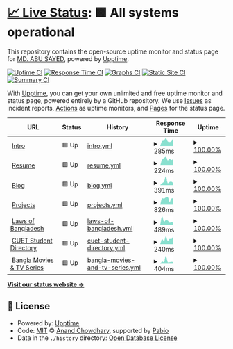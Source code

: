 # [📈 Live Status](https://status.sayed.app): <!--live status--> **🟩 All systems operational**

This repository contains the open-source uptime monitor and status page for [MD. ABU SAYED](https://sayed.page), powered by [Upptime](https://github.com/upptime/upptime).

[![Uptime CI](https://github.com/abusayed0206/status/workflows/Uptime%20CI/badge.svg)](https://github.com/abusayed0206/status/actions?query=workflow%3A%22Uptime+CI%22)
[![Response Time CI](https://github.com/abusayed0206/status/workflows/Response%20Time%20CI/badge.svg)](https://github.com/abusayed0206/status/actions?query=workflow%3A%22Response+Time+CI%22)
[![Graphs CI](https://github.com/abusayed0206/status/workflows/Graphs%20CI/badge.svg)](https://github.com/abusayed0206/status/actions?query=workflow%3A%22Graphs+CI%22)
[![Static Site CI](https://github.com/abusayed0206/status/workflows/Static%20Site%20CI/badge.svg)](https://github.com/abusayed0206/status/actions?query=workflow%3A%22Static+Site+CI%22)
[![Summary CI](https://github.com/abusayed0206/status/workflows/Summary%20CI/badge.svg)](https://github.com/abusayed0206/status/actions?query=workflow%3A%22Summary+CI%22)

With [Upptime](https://upptime.js.org), you can get your own unlimited and free uptime monitor and status page, powered entirely by a GitHub repository. We use [Issues](https://github.com/abusayed0206/status/issues) as incident reports, [Actions](https://github.com/abusayed0206/status/actions) as uptime monitors, and [Pages](https://status.sayed.app) for the status page.

<!--start: status pages-->
<!-- This summary is generated by Upptime (https://github.com/upptime/upptime) -->
<!-- Do not edit this manually, your changes will be overwritten -->
<!-- prettier-ignore -->
| URL | Status | History | Response Time | Uptime |
| --- | ------ | ------- | ------------- | ------ |
| <img alt="" src="https://icons.duckduckgo.com/ip3/sayed.page.ico" height="13"> [Intro](https://sayed.page) | 🟩 Up | [intro.yml](https://github.com/abusayed0206/status/commits/HEAD/history/intro.yml) | <details><summary><img alt="Response time graph" src="./graphs/intro/response-time-week.png" height="20"> 285ms</summary><br><a href="https://status.sayed.app/history/intro"><img alt="Response time 242" src="https://img.shields.io/endpoint?url=https%3A%2F%2Fraw.githubusercontent.com%2Fabusayed0206%2Fstatus%2FHEAD%2Fapi%2Fintro%2Fresponse-time.json"></a><br><a href="https://status.sayed.app/history/intro"><img alt="24-hour response time 401" src="https://img.shields.io/endpoint?url=https%3A%2F%2Fraw.githubusercontent.com%2Fabusayed0206%2Fstatus%2FHEAD%2Fapi%2Fintro%2Fresponse-time-day.json"></a><br><a href="https://status.sayed.app/history/intro"><img alt="7-day response time 285" src="https://img.shields.io/endpoint?url=https%3A%2F%2Fraw.githubusercontent.com%2Fabusayed0206%2Fstatus%2FHEAD%2Fapi%2Fintro%2Fresponse-time-week.json"></a><br><a href="https://status.sayed.app/history/intro"><img alt="30-day response time 242" src="https://img.shields.io/endpoint?url=https%3A%2F%2Fraw.githubusercontent.com%2Fabusayed0206%2Fstatus%2FHEAD%2Fapi%2Fintro%2Fresponse-time-month.json"></a><br><a href="https://status.sayed.app/history/intro"><img alt="1-year response time 242" src="https://img.shields.io/endpoint?url=https%3A%2F%2Fraw.githubusercontent.com%2Fabusayed0206%2Fstatus%2FHEAD%2Fapi%2Fintro%2Fresponse-time-year.json"></a></details> | <details><summary><a href="https://status.sayed.app/history/intro">100.00%</a></summary><a href="https://status.sayed.app/history/intro"><img alt="All-time uptime 100.00%" src="https://img.shields.io/endpoint?url=https%3A%2F%2Fraw.githubusercontent.com%2Fabusayed0206%2Fstatus%2FHEAD%2Fapi%2Fintro%2Fuptime.json"></a><br><a href="https://status.sayed.app/history/intro"><img alt="24-hour uptime 100.00%" src="https://img.shields.io/endpoint?url=https%3A%2F%2Fraw.githubusercontent.com%2Fabusayed0206%2Fstatus%2FHEAD%2Fapi%2Fintro%2Fuptime-day.json"></a><br><a href="https://status.sayed.app/history/intro"><img alt="7-day uptime 100.00%" src="https://img.shields.io/endpoint?url=https%3A%2F%2Fraw.githubusercontent.com%2Fabusayed0206%2Fstatus%2FHEAD%2Fapi%2Fintro%2Fuptime-week.json"></a><br><a href="https://status.sayed.app/history/intro"><img alt="30-day uptime 100.00%" src="https://img.shields.io/endpoint?url=https%3A%2F%2Fraw.githubusercontent.com%2Fabusayed0206%2Fstatus%2FHEAD%2Fapi%2Fintro%2Fuptime-month.json"></a><br><a href="https://status.sayed.app/history/intro"><img alt="1-year uptime 100.00%" src="https://img.shields.io/endpoint?url=https%3A%2F%2Fraw.githubusercontent.com%2Fabusayed0206%2Fstatus%2FHEAD%2Fapi%2Fintro%2Fuptime-year.json"></a></details>
| <img alt="" src="https://icons.duckduckgo.com/ip3/abusayed.dev.ico" height="13"> [Resume](https://abusayed.dev) | 🟩 Up | [resume.yml](https://github.com/abusayed0206/status/commits/HEAD/history/resume.yml) | <details><summary><img alt="Response time graph" src="./graphs/resume/response-time-week.png" height="20"> 224ms</summary><br><a href="https://status.sayed.app/history/resume"><img alt="Response time 197" src="https://img.shields.io/endpoint?url=https%3A%2F%2Fraw.githubusercontent.com%2Fabusayed0206%2Fstatus%2FHEAD%2Fapi%2Fresume%2Fresponse-time.json"></a><br><a href="https://status.sayed.app/history/resume"><img alt="24-hour response time 227" src="https://img.shields.io/endpoint?url=https%3A%2F%2Fraw.githubusercontent.com%2Fabusayed0206%2Fstatus%2FHEAD%2Fapi%2Fresume%2Fresponse-time-day.json"></a><br><a href="https://status.sayed.app/history/resume"><img alt="7-day response time 224" src="https://img.shields.io/endpoint?url=https%3A%2F%2Fraw.githubusercontent.com%2Fabusayed0206%2Fstatus%2FHEAD%2Fapi%2Fresume%2Fresponse-time-week.json"></a><br><a href="https://status.sayed.app/history/resume"><img alt="30-day response time 197" src="https://img.shields.io/endpoint?url=https%3A%2F%2Fraw.githubusercontent.com%2Fabusayed0206%2Fstatus%2FHEAD%2Fapi%2Fresume%2Fresponse-time-month.json"></a><br><a href="https://status.sayed.app/history/resume"><img alt="1-year response time 197" src="https://img.shields.io/endpoint?url=https%3A%2F%2Fraw.githubusercontent.com%2Fabusayed0206%2Fstatus%2FHEAD%2Fapi%2Fresume%2Fresponse-time-year.json"></a></details> | <details><summary><a href="https://status.sayed.app/history/resume">100.00%</a></summary><a href="https://status.sayed.app/history/resume"><img alt="All-time uptime 100.00%" src="https://img.shields.io/endpoint?url=https%3A%2F%2Fraw.githubusercontent.com%2Fabusayed0206%2Fstatus%2FHEAD%2Fapi%2Fresume%2Fuptime.json"></a><br><a href="https://status.sayed.app/history/resume"><img alt="24-hour uptime 100.00%" src="https://img.shields.io/endpoint?url=https%3A%2F%2Fraw.githubusercontent.com%2Fabusayed0206%2Fstatus%2FHEAD%2Fapi%2Fresume%2Fuptime-day.json"></a><br><a href="https://status.sayed.app/history/resume"><img alt="7-day uptime 100.00%" src="https://img.shields.io/endpoint?url=https%3A%2F%2Fraw.githubusercontent.com%2Fabusayed0206%2Fstatus%2FHEAD%2Fapi%2Fresume%2Fuptime-week.json"></a><br><a href="https://status.sayed.app/history/resume"><img alt="30-day uptime 100.00%" src="https://img.shields.io/endpoint?url=https%3A%2F%2Fraw.githubusercontent.com%2Fabusayed0206%2Fstatus%2FHEAD%2Fapi%2Fresume%2Fuptime-month.json"></a><br><a href="https://status.sayed.app/history/resume"><img alt="1-year uptime 100.00%" src="https://img.shields.io/endpoint?url=https%3A%2F%2Fraw.githubusercontent.com%2Fabusayed0206%2Fstatus%2FHEAD%2Fapi%2Fresume%2Fuptime-year.json"></a></details>
| <img alt="" src="https://icons.duckduckgo.com/ip3/blog.abusayed.dev.ico" height="13"> [Blog](https://blog.abusayed.dev/) | 🟩 Up | [blog.yml](https://github.com/abusayed0206/status/commits/HEAD/history/blog.yml) | <details><summary><img alt="Response time graph" src="./graphs/blog/response-time-week.png" height="20"> 391ms</summary><br><a href="https://status.sayed.app/history/blog"><img alt="Response time 310" src="https://img.shields.io/endpoint?url=https%3A%2F%2Fraw.githubusercontent.com%2Fabusayed0206%2Fstatus%2FHEAD%2Fapi%2Fblog%2Fresponse-time.json"></a><br><a href="https://status.sayed.app/history/blog"><img alt="24-hour response time 216" src="https://img.shields.io/endpoint?url=https%3A%2F%2Fraw.githubusercontent.com%2Fabusayed0206%2Fstatus%2FHEAD%2Fapi%2Fblog%2Fresponse-time-day.json"></a><br><a href="https://status.sayed.app/history/blog"><img alt="7-day response time 391" src="https://img.shields.io/endpoint?url=https%3A%2F%2Fraw.githubusercontent.com%2Fabusayed0206%2Fstatus%2FHEAD%2Fapi%2Fblog%2Fresponse-time-week.json"></a><br><a href="https://status.sayed.app/history/blog"><img alt="30-day response time 310" src="https://img.shields.io/endpoint?url=https%3A%2F%2Fraw.githubusercontent.com%2Fabusayed0206%2Fstatus%2FHEAD%2Fapi%2Fblog%2Fresponse-time-month.json"></a><br><a href="https://status.sayed.app/history/blog"><img alt="1-year response time 310" src="https://img.shields.io/endpoint?url=https%3A%2F%2Fraw.githubusercontent.com%2Fabusayed0206%2Fstatus%2FHEAD%2Fapi%2Fblog%2Fresponse-time-year.json"></a></details> | <details><summary><a href="https://status.sayed.app/history/blog">100.00%</a></summary><a href="https://status.sayed.app/history/blog"><img alt="All-time uptime 100.00%" src="https://img.shields.io/endpoint?url=https%3A%2F%2Fraw.githubusercontent.com%2Fabusayed0206%2Fstatus%2FHEAD%2Fapi%2Fblog%2Fuptime.json"></a><br><a href="https://status.sayed.app/history/blog"><img alt="24-hour uptime 100.00%" src="https://img.shields.io/endpoint?url=https%3A%2F%2Fraw.githubusercontent.com%2Fabusayed0206%2Fstatus%2FHEAD%2Fapi%2Fblog%2Fuptime-day.json"></a><br><a href="https://status.sayed.app/history/blog"><img alt="7-day uptime 100.00%" src="https://img.shields.io/endpoint?url=https%3A%2F%2Fraw.githubusercontent.com%2Fabusayed0206%2Fstatus%2FHEAD%2Fapi%2Fblog%2Fuptime-week.json"></a><br><a href="https://status.sayed.app/history/blog"><img alt="30-day uptime 100.00%" src="https://img.shields.io/endpoint?url=https%3A%2F%2Fraw.githubusercontent.com%2Fabusayed0206%2Fstatus%2FHEAD%2Fapi%2Fblog%2Fuptime-month.json"></a><br><a href="https://status.sayed.app/history/blog"><img alt="1-year uptime 100.00%" src="https://img.shields.io/endpoint?url=https%3A%2F%2Fraw.githubusercontent.com%2Fabusayed0206%2Fstatus%2FHEAD%2Fapi%2Fblog%2Fuptime-year.json"></a></details>
| <img alt="" src="https://icons.duckduckgo.com/ip3/sayed.app.ico" height="13"> [Projects](https://sayed.app) | 🟩 Up | [projects.yml](https://github.com/abusayed0206/status/commits/HEAD/history/projects.yml) | <details><summary><img alt="Response time graph" src="./graphs/projects/response-time-week.png" height="20"> 826ms</summary><br><a href="https://status.sayed.app/history/projects"><img alt="Response time 792" src="https://img.shields.io/endpoint?url=https%3A%2F%2Fraw.githubusercontent.com%2Fabusayed0206%2Fstatus%2FHEAD%2Fapi%2Fprojects%2Fresponse-time.json"></a><br><a href="https://status.sayed.app/history/projects"><img alt="24-hour response time 898" src="https://img.shields.io/endpoint?url=https%3A%2F%2Fraw.githubusercontent.com%2Fabusayed0206%2Fstatus%2FHEAD%2Fapi%2Fprojects%2Fresponse-time-day.json"></a><br><a href="https://status.sayed.app/history/projects"><img alt="7-day response time 826" src="https://img.shields.io/endpoint?url=https%3A%2F%2Fraw.githubusercontent.com%2Fabusayed0206%2Fstatus%2FHEAD%2Fapi%2Fprojects%2Fresponse-time-week.json"></a><br><a href="https://status.sayed.app/history/projects"><img alt="30-day response time 792" src="https://img.shields.io/endpoint?url=https%3A%2F%2Fraw.githubusercontent.com%2Fabusayed0206%2Fstatus%2FHEAD%2Fapi%2Fprojects%2Fresponse-time-month.json"></a><br><a href="https://status.sayed.app/history/projects"><img alt="1-year response time 792" src="https://img.shields.io/endpoint?url=https%3A%2F%2Fraw.githubusercontent.com%2Fabusayed0206%2Fstatus%2FHEAD%2Fapi%2Fprojects%2Fresponse-time-year.json"></a></details> | <details><summary><a href="https://status.sayed.app/history/projects">100.00%</a></summary><a href="https://status.sayed.app/history/projects"><img alt="All-time uptime 100.00%" src="https://img.shields.io/endpoint?url=https%3A%2F%2Fraw.githubusercontent.com%2Fabusayed0206%2Fstatus%2FHEAD%2Fapi%2Fprojects%2Fuptime.json"></a><br><a href="https://status.sayed.app/history/projects"><img alt="24-hour uptime 100.00%" src="https://img.shields.io/endpoint?url=https%3A%2F%2Fraw.githubusercontent.com%2Fabusayed0206%2Fstatus%2FHEAD%2Fapi%2Fprojects%2Fuptime-day.json"></a><br><a href="https://status.sayed.app/history/projects"><img alt="7-day uptime 100.00%" src="https://img.shields.io/endpoint?url=https%3A%2F%2Fraw.githubusercontent.com%2Fabusayed0206%2Fstatus%2FHEAD%2Fapi%2Fprojects%2Fuptime-week.json"></a><br><a href="https://status.sayed.app/history/projects"><img alt="30-day uptime 100.00%" src="https://img.shields.io/endpoint?url=https%3A%2F%2Fraw.githubusercontent.com%2Fabusayed0206%2Fstatus%2FHEAD%2Fapi%2Fprojects%2Fuptime-month.json"></a><br><a href="https://status.sayed.app/history/projects"><img alt="1-year uptime 100.00%" src="https://img.shields.io/endpoint?url=https%3A%2F%2Fraw.githubusercontent.com%2Fabusayed0206%2Fstatus%2FHEAD%2Fapi%2Fprojects%2Fuptime-year.json"></a></details>
| <img alt="" src="https://icons.duckduckgo.com/ip3/laws.sayed.app.ico" height="13"> [Laws of Bangladesh](https://laws.sayed.app) | 🟩 Up | [laws-of-bangladesh.yml](https://github.com/abusayed0206/status/commits/HEAD/history/laws-of-bangladesh.yml) | <details><summary><img alt="Response time graph" src="./graphs/laws-of-bangladesh/response-time-week.png" height="20"> 489ms</summary><br><a href="https://status.sayed.app/history/laws-of-bangladesh"><img alt="Response time 488" src="https://img.shields.io/endpoint?url=https%3A%2F%2Fraw.githubusercontent.com%2Fabusayed0206%2Fstatus%2FHEAD%2Fapi%2Flaws-of-bangladesh%2Fresponse-time.json"></a><br><a href="https://status.sayed.app/history/laws-of-bangladesh"><img alt="24-hour response time 236" src="https://img.shields.io/endpoint?url=https%3A%2F%2Fraw.githubusercontent.com%2Fabusayed0206%2Fstatus%2FHEAD%2Fapi%2Flaws-of-bangladesh%2Fresponse-time-day.json"></a><br><a href="https://status.sayed.app/history/laws-of-bangladesh"><img alt="7-day response time 489" src="https://img.shields.io/endpoint?url=https%3A%2F%2Fraw.githubusercontent.com%2Fabusayed0206%2Fstatus%2FHEAD%2Fapi%2Flaws-of-bangladesh%2Fresponse-time-week.json"></a><br><a href="https://status.sayed.app/history/laws-of-bangladesh"><img alt="30-day response time 488" src="https://img.shields.io/endpoint?url=https%3A%2F%2Fraw.githubusercontent.com%2Fabusayed0206%2Fstatus%2FHEAD%2Fapi%2Flaws-of-bangladesh%2Fresponse-time-month.json"></a><br><a href="https://status.sayed.app/history/laws-of-bangladesh"><img alt="1-year response time 488" src="https://img.shields.io/endpoint?url=https%3A%2F%2Fraw.githubusercontent.com%2Fabusayed0206%2Fstatus%2FHEAD%2Fapi%2Flaws-of-bangladesh%2Fresponse-time-year.json"></a></details> | <details><summary><a href="https://status.sayed.app/history/laws-of-bangladesh">100.00%</a></summary><a href="https://status.sayed.app/history/laws-of-bangladesh"><img alt="All-time uptime 100.00%" src="https://img.shields.io/endpoint?url=https%3A%2F%2Fraw.githubusercontent.com%2Fabusayed0206%2Fstatus%2FHEAD%2Fapi%2Flaws-of-bangladesh%2Fuptime.json"></a><br><a href="https://status.sayed.app/history/laws-of-bangladesh"><img alt="24-hour uptime 100.00%" src="https://img.shields.io/endpoint?url=https%3A%2F%2Fraw.githubusercontent.com%2Fabusayed0206%2Fstatus%2FHEAD%2Fapi%2Flaws-of-bangladesh%2Fuptime-day.json"></a><br><a href="https://status.sayed.app/history/laws-of-bangladesh"><img alt="7-day uptime 100.00%" src="https://img.shields.io/endpoint?url=https%3A%2F%2Fraw.githubusercontent.com%2Fabusayed0206%2Fstatus%2FHEAD%2Fapi%2Flaws-of-bangladesh%2Fuptime-week.json"></a><br><a href="https://status.sayed.app/history/laws-of-bangladesh"><img alt="30-day uptime 100.00%" src="https://img.shields.io/endpoint?url=https%3A%2F%2Fraw.githubusercontent.com%2Fabusayed0206%2Fstatus%2FHEAD%2Fapi%2Flaws-of-bangladesh%2Fuptime-month.json"></a><br><a href="https://status.sayed.app/history/laws-of-bangladesh"><img alt="1-year uptime 100.00%" src="https://img.shields.io/endpoint?url=https%3A%2F%2Fraw.githubusercontent.com%2Fabusayed0206%2Fstatus%2FHEAD%2Fapi%2Flaws-of-bangladesh%2Fuptime-year.json"></a></details>
| <img alt="" src="https://icons.duckduckgo.com/ip3/cuet.sayed.app.ico" height="13"> [CUET Student Directory](https://cuet.sayed.app) | 🟩 Up | [cuet-student-directory.yml](https://github.com/abusayed0206/status/commits/HEAD/history/cuet-student-directory.yml) | <details><summary><img alt="Response time graph" src="./graphs/cuet-student-directory/response-time-week.png" height="20"> 240ms</summary><br><a href="https://status.sayed.app/history/cuet-student-directory"><img alt="Response time 474" src="https://img.shields.io/endpoint?url=https%3A%2F%2Fraw.githubusercontent.com%2Fabusayed0206%2Fstatus%2FHEAD%2Fapi%2Fcuet-student-directory%2Fresponse-time.json"></a><br><a href="https://status.sayed.app/history/cuet-student-directory"><img alt="24-hour response time 361" src="https://img.shields.io/endpoint?url=https%3A%2F%2Fraw.githubusercontent.com%2Fabusayed0206%2Fstatus%2FHEAD%2Fapi%2Fcuet-student-directory%2Fresponse-time-day.json"></a><br><a href="https://status.sayed.app/history/cuet-student-directory"><img alt="7-day response time 240" src="https://img.shields.io/endpoint?url=https%3A%2F%2Fraw.githubusercontent.com%2Fabusayed0206%2Fstatus%2FHEAD%2Fapi%2Fcuet-student-directory%2Fresponse-time-week.json"></a><br><a href="https://status.sayed.app/history/cuet-student-directory"><img alt="30-day response time 474" src="https://img.shields.io/endpoint?url=https%3A%2F%2Fraw.githubusercontent.com%2Fabusayed0206%2Fstatus%2FHEAD%2Fapi%2Fcuet-student-directory%2Fresponse-time-month.json"></a><br><a href="https://status.sayed.app/history/cuet-student-directory"><img alt="1-year response time 474" src="https://img.shields.io/endpoint?url=https%3A%2F%2Fraw.githubusercontent.com%2Fabusayed0206%2Fstatus%2FHEAD%2Fapi%2Fcuet-student-directory%2Fresponse-time-year.json"></a></details> | <details><summary><a href="https://status.sayed.app/history/cuet-student-directory">100.00%</a></summary><a href="https://status.sayed.app/history/cuet-student-directory"><img alt="All-time uptime 100.00%" src="https://img.shields.io/endpoint?url=https%3A%2F%2Fraw.githubusercontent.com%2Fabusayed0206%2Fstatus%2FHEAD%2Fapi%2Fcuet-student-directory%2Fuptime.json"></a><br><a href="https://status.sayed.app/history/cuet-student-directory"><img alt="24-hour uptime 100.00%" src="https://img.shields.io/endpoint?url=https%3A%2F%2Fraw.githubusercontent.com%2Fabusayed0206%2Fstatus%2FHEAD%2Fapi%2Fcuet-student-directory%2Fuptime-day.json"></a><br><a href="https://status.sayed.app/history/cuet-student-directory"><img alt="7-day uptime 100.00%" src="https://img.shields.io/endpoint?url=https%3A%2F%2Fraw.githubusercontent.com%2Fabusayed0206%2Fstatus%2FHEAD%2Fapi%2Fcuet-student-directory%2Fuptime-week.json"></a><br><a href="https://status.sayed.app/history/cuet-student-directory"><img alt="30-day uptime 100.00%" src="https://img.shields.io/endpoint?url=https%3A%2F%2Fraw.githubusercontent.com%2Fabusayed0206%2Fstatus%2FHEAD%2Fapi%2Fcuet-student-directory%2Fuptime-month.json"></a><br><a href="https://status.sayed.app/history/cuet-student-directory"><img alt="1-year uptime 100.00%" src="https://img.shields.io/endpoint?url=https%3A%2F%2Fraw.githubusercontent.com%2Fabusayed0206%2Fstatus%2FHEAD%2Fapi%2Fcuet-student-directory%2Fuptime-year.json"></a></details>
| <img alt="" src="https://icons.duckduckgo.com/ip3/movies.sayed.app.ico" height="13"> [Bangla Movies & TV Series](https://movies.sayed.app) | 🟩 Up | [bangla-movies-and-tv-series.yml](https://github.com/abusayed0206/status/commits/HEAD/history/bangla-movies-and-tv-series.yml) | <details><summary><img alt="Response time graph" src="./graphs/bangla-movies-and-tv-series/response-time-week.png" height="20"> 404ms</summary><br><a href="https://status.sayed.app/history/bangla-movies-and-tv-series"><img alt="Response time 309" src="https://img.shields.io/endpoint?url=https%3A%2F%2Fraw.githubusercontent.com%2Fabusayed0206%2Fstatus%2FHEAD%2Fapi%2Fbangla-movies-and-tv-series%2Fresponse-time.json"></a><br><a href="https://status.sayed.app/history/bangla-movies-and-tv-series"><img alt="24-hour response time 262" src="https://img.shields.io/endpoint?url=https%3A%2F%2Fraw.githubusercontent.com%2Fabusayed0206%2Fstatus%2FHEAD%2Fapi%2Fbangla-movies-and-tv-series%2Fresponse-time-day.json"></a><br><a href="https://status.sayed.app/history/bangla-movies-and-tv-series"><img alt="7-day response time 404" src="https://img.shields.io/endpoint?url=https%3A%2F%2Fraw.githubusercontent.com%2Fabusayed0206%2Fstatus%2FHEAD%2Fapi%2Fbangla-movies-and-tv-series%2Fresponse-time-week.json"></a><br><a href="https://status.sayed.app/history/bangla-movies-and-tv-series"><img alt="30-day response time 309" src="https://img.shields.io/endpoint?url=https%3A%2F%2Fraw.githubusercontent.com%2Fabusayed0206%2Fstatus%2FHEAD%2Fapi%2Fbangla-movies-and-tv-series%2Fresponse-time-month.json"></a><br><a href="https://status.sayed.app/history/bangla-movies-and-tv-series"><img alt="1-year response time 309" src="https://img.shields.io/endpoint?url=https%3A%2F%2Fraw.githubusercontent.com%2Fabusayed0206%2Fstatus%2FHEAD%2Fapi%2Fbangla-movies-and-tv-series%2Fresponse-time-year.json"></a></details> | <details><summary><a href="https://status.sayed.app/history/bangla-movies-and-tv-series">100.00%</a></summary><a href="https://status.sayed.app/history/bangla-movies-and-tv-series"><img alt="All-time uptime 99.59%" src="https://img.shields.io/endpoint?url=https%3A%2F%2Fraw.githubusercontent.com%2Fabusayed0206%2Fstatus%2FHEAD%2Fapi%2Fbangla-movies-and-tv-series%2Fuptime.json"></a><br><a href="https://status.sayed.app/history/bangla-movies-and-tv-series"><img alt="24-hour uptime 100.00%" src="https://img.shields.io/endpoint?url=https%3A%2F%2Fraw.githubusercontent.com%2Fabusayed0206%2Fstatus%2FHEAD%2Fapi%2Fbangla-movies-and-tv-series%2Fuptime-day.json"></a><br><a href="https://status.sayed.app/history/bangla-movies-and-tv-series"><img alt="7-day uptime 100.00%" src="https://img.shields.io/endpoint?url=https%3A%2F%2Fraw.githubusercontent.com%2Fabusayed0206%2Fstatus%2FHEAD%2Fapi%2Fbangla-movies-and-tv-series%2Fuptime-week.json"></a><br><a href="https://status.sayed.app/history/bangla-movies-and-tv-series"><img alt="30-day uptime 99.59%" src="https://img.shields.io/endpoint?url=https%3A%2F%2Fraw.githubusercontent.com%2Fabusayed0206%2Fstatus%2FHEAD%2Fapi%2Fbangla-movies-and-tv-series%2Fuptime-month.json"></a><br><a href="https://status.sayed.app/history/bangla-movies-and-tv-series"><img alt="1-year uptime 99.59%" src="https://img.shields.io/endpoint?url=https%3A%2F%2Fraw.githubusercontent.com%2Fabusayed0206%2Fstatus%2FHEAD%2Fapi%2Fbangla-movies-and-tv-series%2Fuptime-year.json"></a></details>

<!--end: status pages-->

[**Visit our status website →**](https://status.sayed.app)

## 📄 License

- Powered by: [Upptime](https://github.com/upptime/upptime)
- Code: [MIT](./LICENSE) © [Anand Chowdhary](https://anandchowdhary.com), supported by [Pabio](https://pabio.com)
- Data in the `./history` directory: [Open Database License](https://opendatacommons.org/licenses/odbl/1-0/)
